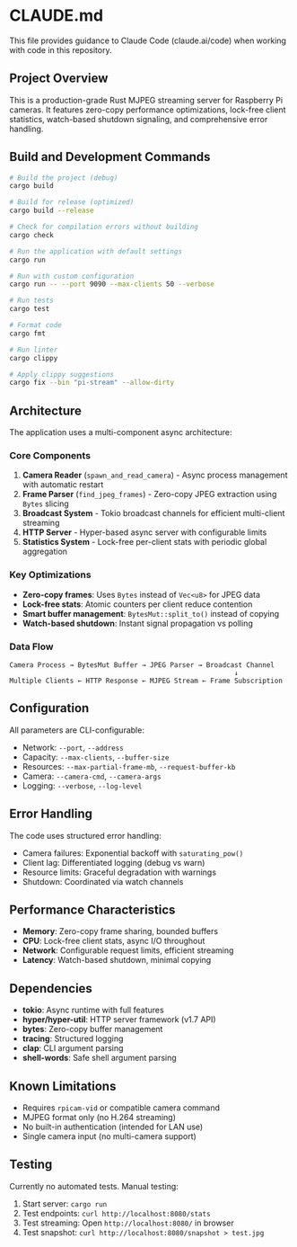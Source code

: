 # CLAUDE.md

This file provides guidance to Claude Code (claude.ai/code) when working with code in this repository.

## Project Overview

This is a production-grade Rust MJPEG streaming server for Raspberry Pi cameras. It features zero-copy performance optimizations, lock-free client statistics, watch-based shutdown signaling, and comprehensive error handling.

## Build and Development Commands

```bash
# Build the project (debug)
cargo build

# Build for release (optimized)
cargo build --release

# Check for compilation errors without building
cargo check

# Run the application with default settings
cargo run

# Run with custom configuration
cargo run -- --port 9090 --max-clients 50 --verbose

# Run tests
cargo test

# Format code
cargo fmt

# Run linter
cargo clippy

# Apply clippy suggestions
cargo fix --bin "pi-stream" --allow-dirty
```

## Architecture

The application uses a multi-component async architecture:

### Core Components
1. **Camera Reader** (`spawn_and_read_camera`) - Async process management with automatic restart
2. **Frame Parser** (`find_jpeg_frames`) - Zero-copy JPEG extraction using `Bytes` slicing
3. **Broadcast System** - Tokio broadcast channels for efficient multi-client streaming
4. **HTTP Server** - Hyper-based async server with configurable limits
5. **Statistics System** - Lock-free per-client stats with periodic global aggregation

### Key Optimizations
- **Zero-copy frames**: Uses `Bytes` instead of `Vec<u8>` for JPEG data
- **Lock-free stats**: Atomic counters per client reduce contention
- **Smart buffer management**: `BytesMut::split_to()` instead of copying
- **Watch-based shutdown**: Instant signal propagation vs polling

### Data Flow
```
Camera Process → BytesMut Buffer → JPEG Parser → Broadcast Channel
                                                        ↓
Multiple Clients ← HTTP Response ← MJPEG Stream ← Frame Subscription
```

## Configuration

All parameters are CLI-configurable:
- Network: `--port`, `--address`
- Capacity: `--max-clients`, `--buffer-size`
- Resources: `--max-partial-frame-mb`, `--request-buffer-kb`
- Camera: `--camera-cmd`, `--camera-args`
- Logging: `--verbose`, `--log-level`

## Error Handling

The code uses structured error handling:
- Camera failures: Exponential backoff with `saturating_pow()`
- Client lag: Differentiated logging (debug vs warn)
- Resource limits: Graceful degradation with warnings
- Shutdown: Coordinated via watch channels

## Performance Characteristics

- **Memory**: Zero-copy frame sharing, bounded buffers
- **CPU**: Lock-free client stats, async I/O throughout
- **Network**: Configurable request limits, efficient streaming
- **Latency**: Watch-based shutdown, minimal copying

## Dependencies

- **tokio**: Async runtime with full features
- **hyper/hyper-util**: HTTP server framework (v1.7 API)
- **bytes**: Zero-copy buffer management
- **tracing**: Structured logging
- **clap**: CLI argument parsing
- **shell-words**: Safe shell argument parsing

## Known Limitations

- Requires `rpicam-vid` or compatible camera command
- MJPEG format only (no H.264 streaming)
- No built-in authentication (intended for LAN use)
- Single camera input (no multi-camera support)

## Testing

Currently no automated tests. Manual testing:
1. Start server: `cargo run`
2. Test endpoints: `curl http://localhost:8080/stats`
3. Test streaming: Open `http://localhost:8080/` in browser
4. Test snapshot: `curl http://localhost:8080/snapshot > test.jpg`